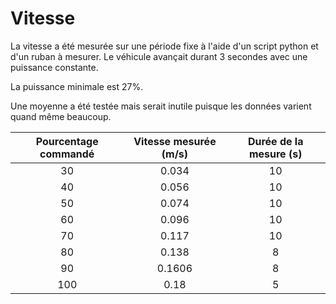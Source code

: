 # Vitesse

La vitesse a été mesurée sur une période fixe à l'aide d'un script python et d'un ruban à mesurer. Le véhicule avançait durant 3 secondes avec une puissance constante.

La puissance minimale est 27%.

Une moyenne a été testée mais serait inutile puisque les données varient quand même beaucoup. 

| Pourcentage commandé  | Vitesse mesurée (m/s) | Durée de la mesure (s) |
|:---------------------:|:---------------------:|:----------------------:|
|           30          |         0.034         |           10           |
|           40          |         0.056         |           10           |
|           50          |         0.074         |           10           |
|           60          |         0.096         |           10           |
|           70          |         0.117         |           10           |
|           80          |         0.138         |            8           |
|           90          |         0.1606        |            8           |
|          100          |          0.18         |            5           |

